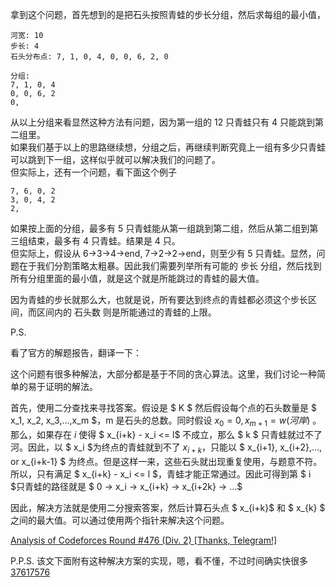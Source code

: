 
拿到这个问题，首先想到的是把石头按照青蛙的步长分组，然后求每组的最小值，

```
河宽: 10 
步长: 4
石头分布点: 7, 1, 0, 4, 0, 0, 6, 2, 0

分组:
7, 1, 0, 4
0, 0, 6, 2
0,
```
从以上分组来看显然这种方法有问题，因为第一组的 12 只青蛙只有 4 只能跳到第二组里。
</br>
如果我们基于以上的思路继续想，分组之后，再继续判断究竟上一组有多少只青蛙可以跳到下一组，这样似乎就可以解决我们的问题了。
</br>
但实际上，还有一个问题，看下面这个例子

```
7, 6, 0, 2
3, 0, 4, 2
2,
```

如果按上面的分组，最多有 5 只青蛙能从第一组跳到第二组，然后从第二组到第三组结束，最多有 4 只青蛙。结果是 4 只。
</br>
但实际上，假设从 6->3->4->end, 7->2->2->end，则至少有 5 只青蛙。显然，问题在于我们分割策略太粗暴。因此我们需要列举所有可能的 步长 分组，然后找到所有分组里面的最小值，就是这个就是所能跳过的青蛙的最大值。

因为青蛙的步长就那么大，也就是说，所有要达到终点的青蛙都必须这个步长区间，而区间内的 石头数 则是所能通过的青蛙的上限。


P.S.

看了官方的解题报告，翻译一下：

这个问题有很多种解法，大部分都是基于不同的贪心算法。这里，我们讨论一种简单的易于证明的解法。

首先，使用二分查找来寻找答案。假设是 $ K $ 然后假设每个点的石头数量是 $ x_1, x_2, x_3,...,x_m $，m 是石头的总数。同时假设 $x_0 = 0, x_{m+1} = w(河岸)$ 。那么，如果存在 $i$ 使得 $ x_{i+k} - x_i <= l$ 不成立，那么 $ k $ 只青蛙就过不了河。因此，以 $ x_i $为终点的青蛙就到不了 $x_{i+k}$，只能以 $ x_{i+1}, x_{i+2},..., or x_{i+k-1} $ 为终点。但是这样一来，这些石头就出现重复使用，与题意不符。所以，只有满足 $ x_{i+k} - x_i <= l $，青蛙才能正常通过。因此可得到第 $ i $只青蛙的路径就是 $ 0 -> x_i -> x_{i+k} -> x_{i+2k} -> ...$

因此，解决方法就是使用二分搜索答案，然后计算石头点 $ x_{i+k}$ 和 $ x_{k} $ 之间的最大值。可以通过使用两个指针来解决这个问题。

[Analysis of Codeforces Round #476 (Div. 2) [Thanks, Telegram!]][1]

P.P.S. 
该文下面附有这种解决方案的实现，嗯，看不懂，不过时间确实快很多
[37617576][2]

  [1]: http://codeforces.com/blog/entry/59105
  [2]: http://codeforces.com/contest/965/submission/37617576
